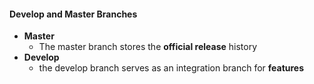 

#### Develop and Master Branches

- **Master**
  - The master branch stores the **official release** history
- **Develop**
  - the develop branch serves as an integration branch for **features**
